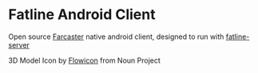 # Fatline Android Client

Open source [Farcaster](https://farcaster.xyz) native android client, designed to run with [fatline-server](https://github.com/0x330a-public/fatline-server)


3D Model Icon by [Flowicon](https://thenounproject.com/browse/icons/term/3d-model/) from Noun Project